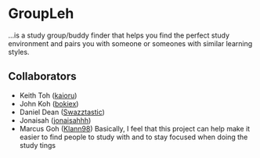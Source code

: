 # GroupLeh
...is a study group/buddy finder that helps you find the perfect study environment and pairs you with someone or someones with similar learning styles.

## Collaborators
* Keith Toh ([kaioru](https://github.com/kaioru))
* John Koh ([bokiex](https://github.com/bokiex))
* Daniel Dean ([Swazztastic](https://github.com/Swazztastic))
* Jonaisah ([jonaisahhh](https://github.com/jonaisahhh))
* Marcus Goh ([Klann98](https://github.com/Klann98))
Basically, I feel that this project can help make it easier to find people to study with and to stay focused when doing the study tings

